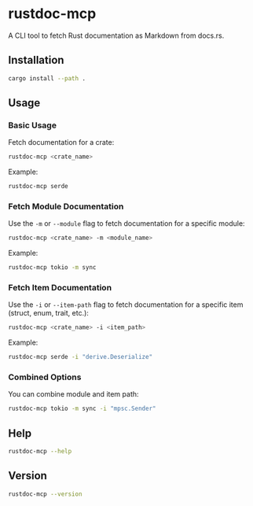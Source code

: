 # rustdoc-mcp

A CLI tool to fetch Rust documentation as Markdown from docs.rs.

## Installation

```bash
cargo install --path .
```

## Usage

### Basic Usage

Fetch documentation for a crate:

```bash
rustdoc-mcp <crate_name>
```

Example:
```bash
rustdoc-mcp serde
```

### Fetch Module Documentation

Use the `-m` or `--module` flag to fetch documentation for a specific module:

```bash
rustdoc-mcp <crate_name> -m <module_name>
```

Example:
```bash
rustdoc-mcp tokio -m sync
```

### Fetch Item Documentation

Use the `-i` or `--item-path` flag to fetch documentation for a specific item (struct, enum, trait, etc.):

```bash
rustdoc-mcp <crate_name> -i <item_path>
```

Example:
```bash
rustdoc-mcp serde -i "derive.Deserialize"
```

### Combined Options

You can combine module and item path:

```bash
rustdoc-mcp tokio -m sync -i "mpsc.Sender"
```

## Help

```bash
rustdoc-mcp --help
```

## Version

```bash
rustdoc-mcp --version
```
